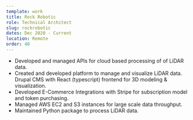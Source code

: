 ```yaml
---
template: work
title: Rock Robotic
role: Technical Architect
slug: rockrobotic
dates: Dec 2020 - Current
location: Remote
order: 40
---
```


- Developed and managed APIs for cloud based processing of of LiDAR data.
- Created and developed platform to manage and visualize LiDAR data. Drupal CMS with React (typescript) frontend for 3D modeling & visualization.
- Developed E-Commerce Integrations with Stripe for subscription model and token purchasing.
- Managed AWS EC2 and S3 instances for large scale data throughput.
- Maintained Python package to process LiDAR data.
